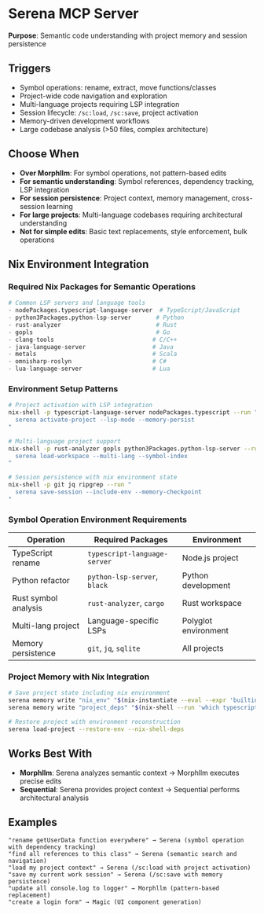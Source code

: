 # Serena MCP Server

**Purpose**: Semantic code understanding with project memory and session persistence

## Triggers
- Symbol operations: rename, extract, move functions/classes
- Project-wide code navigation and exploration
- Multi-language projects requiring LSP integration
- Session lifecycle: `/sc:load`, `/sc:save`, project activation
- Memory-driven development workflows
- Large codebase analysis (>50 files, complex architecture)

## Choose When
- **Over Morphllm**: For symbol operations, not pattern-based edits
- **For semantic understanding**: Symbol references, dependency tracking, LSP integration
- **For session persistence**: Project context, memory management, cross-session learning
- **For large projects**: Multi-language codebases requiring architectural understanding
- **Not for simple edits**: Basic text replacements, style enforcement, bulk operations

## Nix Environment Integration

### Required Nix Packages for Semantic Operations
```nix
# Common LSP servers and language tools
- nodePackages.typescript-language-server  # TypeScript/JavaScript
- python3Packages.python-lsp-server       # Python
- rust-analyzer                           # Rust
- gopls                                   # Go
- clang-tools                            # C/C++
- java-language-server                   # Java
- metals                                 # Scala
- omnisharp-roslyn                       # C#
- lua-language-server                    # Lua
```

### Environment Setup Patterns
```bash
# Project activation with LSP integration
nix-shell -p typescript-language-server nodePackages.typescript --run "
  serena activate-project --lsp-mode --memory-persist
"

# Multi-language project support
nix-shell -p rust-analyzer gopls python3Packages.python-lsp-server --run "
  serena load-workspace --multi-lang --symbol-index
"

# Session persistence with nix environment state
nix-shell -p git jq ripgrep --run "
  serena save-session --include-env --memory-checkpoint
"
```

### Symbol Operation Environment Requirements
| Operation | Required Packages | Environment |
|-----------|------------------|-------------|
| TypeScript rename | `typescript-language-server` | Node.js project |
| Python refactor | `python-lsp-server`, `black` | Python development |
| Rust symbol analysis | `rust-analyzer`, `cargo` | Rust workspace |
| Multi-lang project | Language-specific LSPs | Polyglot environment |
| Memory persistence | `git`, `jq`, `sqlite` | All projects |

### Project Memory with Nix Integration
```bash
# Save project state including nix environment
serena memory write "nix_env" "$(nix-instantiate --eval --expr 'builtins.currentSystem')"
serena memory write "project_deps" "$(nix-shell --run 'which typescript-language-server rust-analyzer')"

# Restore project with environment reconstruction
serena load-project --restore-env --nix-shell-deps
```

## Works Best With
- **Morphllm**: Serena analyzes semantic context → Morphllm executes precise edits
- **Sequential**: Serena provides project context → Sequential performs architectural analysis

## Examples
```
"rename getUserData function everywhere" → Serena (symbol operation with dependency tracking)
"find all references to this class" → Serena (semantic search and navigation)
"load my project context" → Serena (/sc:load with project activation)
"save my current work session" → Serena (/sc:save with memory persistence)
"update all console.log to logger" → Morphllm (pattern-based replacement)
"create a login form" → Magic (UI component generation)
```